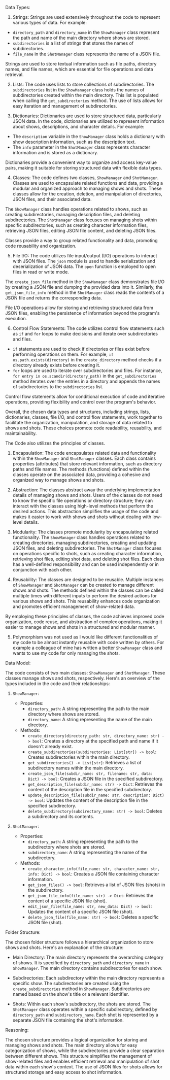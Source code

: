 Data Types:

1. Strings: Strings are used extensively throughout the code to represent various types of data. For example:

- `directory_path` and `directory_name` in the `ShowManager` class represent the path and name of the main directory where shows are stored.
- `subdirectories` is a list of strings that stores the names of subdirectories.
- `file_name` in the `ShotManager` class represents the name of a JSON file.

Strings are used to store textual information such as file paths, directory names, and file names, which are essential for file operations and data retrieval.

2. Lists: The code uses lists to store collections of subdirectories. The `subdirectories` list in the `ShowManager` class holds the names of subdirectories created within the main directory. This list is populated when calling the `get_subdirectories` method. The use of lists allows for easy iteration and management of subdirectories.

3. Dictionaries: Dictionaries are used to store structured data, particularly JSON data. In the code, dictionaries are utilized to represent information about shows, descriptions, and character details. For example:

- The `description` variable in the `ShowManager` class holds a dictionary with show description information, such as the description text.
- The `info` parameter in the `ShotManager` class represents character information and is stored as a dictionary.

Dictionaries provide a convenient way to organize and access key-value pairs, making it suitable for storing structured data with flexible data types.

4. Classes: The code defines two classes, `ShowManager` and `ShotManager`. Classes are used to encapsulate related functions and data, providing a modular and organized approach to managing shows and shots. These classes allow for the creation, deletion, and manipulation of directories, JSON files, and their associated data.

The `ShowManager` class handles operations related to shows, such as creating subdirectories, managing description files, and deleting subdirectories. The `ShotManager` class focuses on managing shots within specific subdirectories, such as creating character information files, retrieving JSON files, editing JSON file content, and deleting JSON files.

Classes provide a way to group related functionality and data, promoting code reusability and organization.

5. File I/O: The code utilizes file input/output (I/O) operations to interact with JSON files. The `json` module is used to handle serialization and deserialization of JSON data. The `open` function is employed to open files in read or write mode.

The `create_json_file` method in the `ShowManager` class demonstrates file I/O by creating a JSON file and dumping the provided data into it. Similarly, the `get_json_file_info` method in the `ShotManager` class reads the contents of a JSON file and returns the corresponding data.

File I/O operations allow for storing and retrieving structured data from JSON files, enabling the persistence of information beyond the program's execution.

6. Control Flow Statements: The code utilizes control flow statements such as `if` and `for` loops to make decisions and iterate over subdirectories and files.

- `if` statements are used to check if directories or files exist before performing operations on them. For example, `if os.path.exists(directory)` in the `create_directory` method checks if a directory already exists before creating it.
- `for` loops are used to iterate over subdirectories and files. For instance, `for entry in os.scandir(directory_path)` in the `get_subdirectories` method iterates over the entries in a directory and appends the names of subdirectories to the `subdirectories` list.

Control flow statements allow for conditional execution of code and iterative operations, providing flexibility and control over the program's behavior.

Overall, the chosen data types and structures, including strings, lists, dictionaries, classes, file I/O, and control flow statements, work together to facilitate the organization, manipulation, and storage of data related to shows and shots. These choices promote code readability, reusability, and maintainability.

The Code also utilizes the principles of classes.

1. Encapsulation: The code encapsulates related data and functionality within the `ShowManager` and `ShotManager` classes. Each class contains properties (attributes) that store relevant information, such as directory paths and file names. The methods (functions) defined within the classes operate on the associated data, providing a cohesive and organized way to manage shows and shots.

2. Abstraction: The classes abstract away the underlying implementation details of managing shows and shots. Users of the classes do not need to know the specific file operations or directory structure; they can interact with the classes using high-level methods that perform the desired actions. This abstraction simplifies the usage of the code and makes it easier to work with shows and shots without dealing with low-level details.

3. Modularity: The classes promote modularity by encapsulating related functionality. The `ShowManager` class handles operations related to creating directories, managing subdirectories, creating and updating JSON files, and deleting subdirectories. The `ShotManager` class focuses on operations specific to shots, such as creating character information, retrieving shot files, editing shot data, and deleting shot files. Each class has a well-defined responsibility and can be used independently or in conjunction with each other.

4. Reusability: The classes are designed to be reusable. Multiple instances of `ShowManager` and `ShotManager` can be created to manage different shows and shots. The methods defined within the classes can be called multiple times with different inputs to perform the desired actions for various shows and shots. This reusability enhances code organization and promotes efficient management of show-related data.

By employing these principles of classes, the code achieves improved code organization, code reuse, and abstraction of complex operations, making it easier to manage shows and shots in a structured and modular manner.

5. Polymorphism was not used as I would like different functionalities of my code to be almost instantly reusable with code written by others. For example a colleague of mine has written a better `ShowManager` class and wants to use my code for only managing the shots. 



Data Model:

The code consists of two main classes: `ShowManager` and `ShotManager`. These classes manage shows and shots, respectively. Here's an overview of the types included in the code and their relationships:

1. `ShowManager`:
   - Properties:
     - `directory_path`: A string representing the path to the main directory where shows are stored.
     - `directory_name`: A string representing the name of the main directory.
   - Methods:
     - `create_directory(directory_path: str, directory_name: str) -> bool`: Creates a directory at the specified path and name if it doesn't already exist.
     - `create_subdirectories(subdirectories: List[str]) -> bool`: Creates subdirectories within the main directory.
     - `get_subdirectories() -> List[str]`: Retrieves a list of subdirectory names within the main directory.
     - `create_json_file(subdir_name: str, filename: str, data: Dict) -> bool`: Creates a JSON file in the specified subdirectory.
     - `get_description_file(subdir_name: str) -> Dict`: Retrieves the content of the description file in the specified subdirectory.
     - `update_description_file(subdir_name: str, description: Dict) -> bool`: Updates the content of the description file in the specified subdirectory.
     - `delete_subdirectory(subdirectory_name: str) -> bool`: Deletes a subdirectory and its contents.

2. `ShotManager`:
   - Properties:
     - `directory_path`: A string representing the path to the subdirectory where shots are stored.
     - `subdirectory_name`: A string representing the name of the subdirectory.
   - Methods:
     - `create_character_info(file_name: str, character_name: str, info: Dict) -> bool`: Creates a JSON file containing character information.
     - `get_json_files() -> bool`: Retrieves a list of JSON files (shots) in the subdirectory.
     - `get_json_file_info(file_name: str) -> Dict`: Retrieves the content of a specific JSON file (shot).
     - `edit_json_file(file_name: str, new_data: Dict) -> bool`: Updates the content of a specific JSON file (shot).
     - `delete_json_file(file_name: str) -> bool`: Deletes a specific JSON file (shot).

Folder Structure:

The chosen folder structure follows a hierarchical organization to store shows and shots. Here's an explanation of the structure:

- Main Directory: The main directory represents the overarching category of shows. It is specified by `directory_path` and `directory_name` in `ShowManager`. The main directory contains subdirectories for each show.

- Subdirectories: Each subdirectory within the main directory represents a specific show. The subdirectories are created using the `create_subdirectories` method in `ShowManager`. Subdirectories are named based on the show's title or a relevant identifier.

- Shots: Within each show's subdirectory, the shots are stored. The `ShotManager` class operates within a specific subdirectory, defined by `directory_path` and `subdirectory_name`. Each shot is represented by a separate JSON file containing the shot's information.

Reasoning:

The chosen structure provides a logical organization for storing and managing shows and shots. The main directory allows for easy categorization of shows, while the subdirectories provide a clear separation between different shows. This structure simplifies the management of show-related files and enables efficient retrieval and manipulation of shot data within each show's context. The use of JSON files for shots allows for structured storage and easy access to shot information.